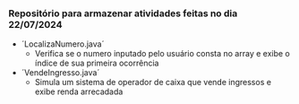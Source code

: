 ### Repositório para armazenar atividades feitas no dia 22/07/2024
- ´LocalizaNumero.java´
    - Verifica se o numero inputado pelo usuário consta no array e exibe o índice de sua primeira ocorrência
- ´VendeIngresso.java´
    - Simula um sistema de operador de caixa que vende ingressos e exibe renda arrecadada